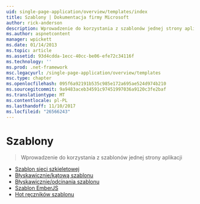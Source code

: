 ```yaml
---
uid: single-page-application/overview/templates/index
title: Szablony | Dokumentacja firmy Microsoft
author: rick-anderson
description: Wprowadzenie do korzystania z szablonów jednej strony aplikacji
ms.author: aspnetcontent
manager: wpickett
ms.date: 01/14/2013
ms.topic: article
ms.assetid: 93d4cdda-1ecc-40cc-be06-efe72c34116f
ms.technology: ''
ms.prod: .net-framework
msc.legacyurl: /single-page-application/overview/templates
msc.type: chapter
ms.openlocfilehash: 095f6a92191b535c985e172a695ae524d974b210
ms.sourcegitcommit: 9a9483aceb34591c97451997036a9120c3fe2baf
ms.translationtype: MT
ms.contentlocale: pl-PL
ms.lasthandoff: 11/10/2017
ms.locfileid: "26566243"
---
```

<a name="templates"></a>Szablony
====================
> Wprowadzenie do korzystania z szablonów jednej strony aplikacji


- [Szablon sieci szkieletowej](backbonejs-template.md)
- [Błyskawicznie/kątową szablonu](breezeangular-template.md)
- [Błyskawicznie/odcinania szablonu](breezeknockout-template.md)
- [Szablon EmberJS](emberjs-template.md)
- [Hot ręczników szablonu](hottowel-template.md)
